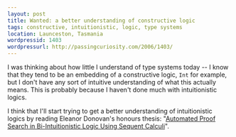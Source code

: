```yaml
---
layout: post
title: Wanted: a better understanding of constructive logic
tags: constructive, intuitionistic, logic, type systems
location: Launceston, Tasmania
wordpressid: 1403
wordpressurl: http://passingcuriosity.com/2006/1403/
---
```


I was thinking about how little I understand of type systems today -- I know
that they tend to be an embedding of a constructive logic, `Int` for example,
but I don't have any sort of intuitive understanding of what this actually
means. This is probably because I haven't done much with intuitionistic
logics.

I think that I'll start trying to get a better understanding of intuitionistic
logics by reading Eleanor Donovan's honours thesis: "[Automated Proof Search
in Bi-Intuitionistic Logic Using Sequent Calculi](ed)".

[ed]: http://cs.anu.edu.au/honours/thesis-2005/Eleanor_DONOVAN.pdf
